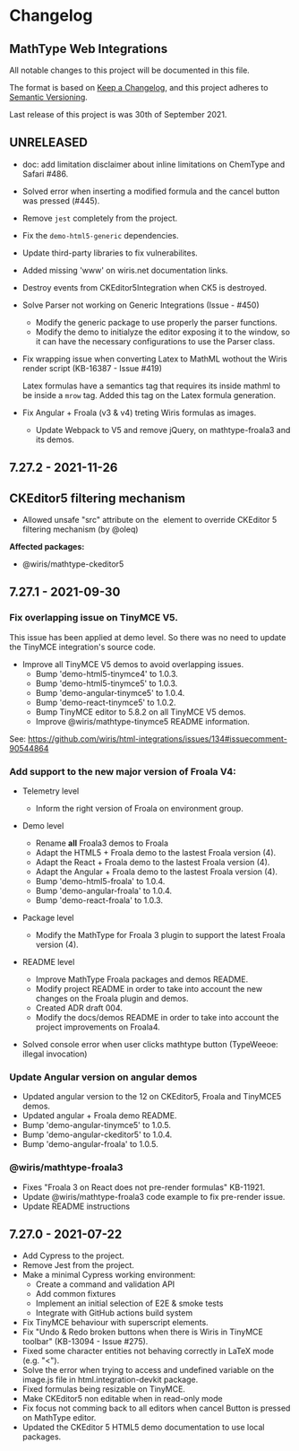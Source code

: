 # Changelog

## MathType Web Integrations

All notable changes to this project will be documented in this file.

The format is based on [Keep a Changelog](https://keepachangelog.com/en/1.0.0/),
and this project adheres to [Semantic Versioning](https://semver.org/spec/v2.0.0.html).

Last release of this project is was 30th of September 2021.

## UNRELEASED

  - doc: add limitation disclaimer about inline limitations on ChemType and Safari #486.
  - Solved error when inserting a modified formula and the cancel button was pressed (#445).
  - Remove `jest` completely from the project.
  - Fix the `demo-html5-generic` dependencies.
  - Update third-party libraries to fix vulnerabilites.
  - Added missing 'www' on wiris.net documentation links.
  - Destroy events from CKEditor5Integration when CK5 is destroyed.

- Solve Parser not working on Generic Integrations (Issue - #450)

  - Modify the generic package to use properly the parser functions.
  - Modify the demo to initialyze the editor exposing it to the window, so it can have the necessary configurations to use the Parser class.

- Fix wrapping issue when converting Latex to MathML wothout the Wiris render script (KB-16387 - Issue #419)
  
  Latex formulas have a semantics tag that requires its inside mathml to be inside a `mrow` tag.
  Added this tag on the Latex formula generation.

- Fix Angular + Froala (v3 & v4) treting Wiris formulas as images.
  - Update Webpack to V5 and remove jQuery, on mathtype-froala3 and its demos.

## 7.27.2 - 2021-11-26

## CKEditor5 filtering mechanism

- Allowed unsafe "src" attribute on the <img> element to override CKEditor 5 filtering mechanism (by @oleq)

**Affected packages:**

- @wiris/mathtype-ckeditor5
## 7.27.1 - 2021-09-30

### Fix overlapping issue on TinyMCE V5.

  This issue has been applied at demo level. So there was no need
  to update the TinyMCE integration's source code.

  - Improve all TinyMCE V5 demos to avoid overlapping issues.
    - Bump 'demo-html5-tinymce4' to 1.0.3.
    - Bump 'demo-html5-tinymce5' to 1.0.3.
    - Bump 'demo-angular-tinymce5' to 1.0.4.
    - Bump 'demo-react-tinymce5' to 1.0.2.
    - Bump TinyMCE editor to 5.8.2 on all TinyMCE V5 demos.
    - Improve @wiris/mathtype-tinymce5 README information.

  See: https://github.com/wiris/html-integrations/issues/134#issuecomment-90544864

### Add support to the new major version of Froala V4:

  - Telemetry level
    - Inform the right version of Froala on environment group.
  - Demo level
    - Rename **all** Froala3 demos to Froala
    - Adapt the HTML5 + Froala demo to the lastest Froala version (4).
    - Adapt the React + Froala demo to the lastest Froala version (4).
    - Adapt the Angular + Froala demo to the lastest Froala version (4).
    - Bump 'demo-html5-froala' to 1.0.4.
    - Bump 'demo-angular-froala' to 1.0.4.
    - Bump 'demo-react-froala' to 1.0.3.
  - Package level
    - Modify the MathType for Froala 3 plugin to support the latest Froala version (4).
  - README level
    - Improve MathType Froala packages and demos README.
    - Modify project README in order to take into account the new changes on the Froala plugin and demos.
    - Created ADR draft 004.
    - Modify the docs/demos README in order to take into account the project improvements on Froala4.

  - Solved console error when user clicks mathtype button (TypeWeeoe: illegal invocation)

### Update Angular version on angular demos
  - Updated angular version to the 12 on CKEditor5, Froala and TinyMCE5 demos.
  - Updated angular + Froala demo README.
  - Bump 'demo-angular-tinymce5' to 1.0.5.
  - Bump 'demo-angular-ckeditor5' to 1.0.4.
  - Bump 'demo-angular-froala' to 1.0.5.
### @wiris/mathtype-froala3

- Fixes "Froala 3 on React does not pre-render formulas" KB-11921.
- Update @wiris/mathtype-froala3 code example to fix pre-render issue.
- Update README instructions

## 7.27.0 - 2021-07-22
- Add Cypress to the project.
- Remove Jest from the project.
- Make a minimal Cypress working environment:
  - Create a command and validation API
  - Add common fixtures
  - Implement an initial selection of E2E & smoke tests
  - Integrate with GitHub actions build system
- Fix TinyMCE behaviour with superscript elements.
- Fix "Undo & Redo broken buttons when there is Wiris in TinyMCE toolbar" (KB-13094 - Issue #275).
- Fixed some character entities not behaving correctly in LaTeX mode (e.g. "<").
- Solve the error when trying to access and undefined variable on the image.js file in html.integration-devkit package.
- Fixed formulas being resizable on TinyMCE.
- Make CKEditor5 non editable when in read-only mode
- Fix focus not comming back to all editors when cancel Button is pressed on MathType editor.
- Updated the CKEditor 5 HTML5 demo documentation to use local packages.